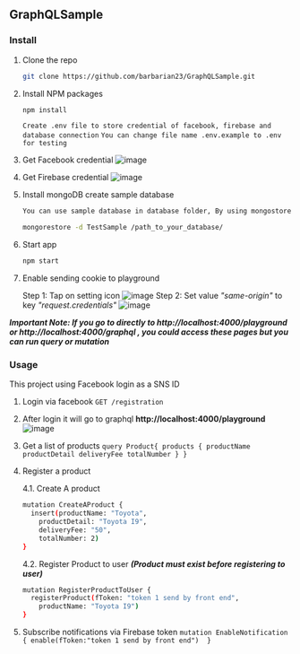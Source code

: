 <!-- GETTING STARTED -->
## GraphQLSample


### Install


1. Clone the repo
   ```sh
   git clone https://github.com/barbarian23/GraphQLSample.git
   ```
2. Install NPM packages
   ```sh
   npm install
   ```
	 `Create .env file to store credential of facebook, firebase and database connection`
	 `You can change file name .env.example to .env for testing`
3. Get Facebook credential
![image](https://user-images.githubusercontent.com/48834179/145991344-4e6accd8-00ed-4830-8f8d-e933582bfaae.PNG)
4. Get Firebase credential
![image](https://user-images.githubusercontent.com/48834179/145991931-9b1f420a-4a0e-471b-9a42-7461349c2682.PNG)
5. Install mongoDB create sample database 
   ```sh
   You can use sample database in database folder, By using mongostore command
   ```
   ```sh
   mongorestore -d TestSample /path_to_your_database/
   ```
6. Start app
     ```sh
   npm start
   ```
7. Enable sending cookie to playground 
	
	Step 1: Tap on setting icon
	![image](https://user-images.githubusercontent.com/48834179/146057680-3270c5ad-f236-4905-aaa6-e3b54d7bf8e5.PNG)
	Step 2: Set value *"same-origin"* to key *"request.credentials"*
	![image](https://user-images.githubusercontent.com/48834179/146057680-3270c5ad-f236-4905-aaa6-e3b54d7bf8e5.PNG)
	
***Important Note: If you go to directly to http://localhost:4000/playground or http://localhost:4000/graphql , you could access these pages but you can run query or mutation***

### Usage
This project using Facebook login as a SNS ID

1. Login via facebook
`GET /registration`
 
2. After login it will go to graphql **http://localhost:4000/playground**
![image](https://user-images.githubusercontent.com/48834179/146058475-32a86a1e-5a8c-4312-9d32-0459826c2604.PNG)
3. Get a list of products
`
query Product{
  products {
    productName
    productDetail
    deliveryFee
    totalNumber
  }
}
`

4. Register a product

	4.1. Create A product 
	```sh
	mutation CreateAProduct {
	  insert(productName: "Toyota",
	    productDetail: "Toyota I9", 
	    deliveryFee: "50", 
	    totalNumber: 2) 
	}
	```
	4.2. Register Product to user
	***(Product must exist before registering to user)***
	```sh
	mutation RegisterProductToUser {
	  registerProduct(fToken: "token 1 send by front end",
	    productName: "Toyota I9") 
	}
	```
5. Subscribe notifications via Firebase token
`
mutation EnableNotification {
  enable(fToken:"token 1 send by front end") 
}
`

